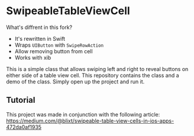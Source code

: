 SwipeableTableViewCell
======================

What's diffrent in this fork?
  * It's rewritten in Swift
  * Wraps `UIButton` with `SwipeRowAction`
  * Allow removing button from cell
  * Works with xib
 
This is a simple class that allows swiping left and right to reveal
buttons on either side of a table view cell. This repository contains
the class and a demo of the class. Simply open up the project and run
it.

Tutorial
--------

This project was made in conjunction with the following article:
https://medium.com/@blixt/swipeable-table-view-cells-in-ios-apps-472da0af1935
